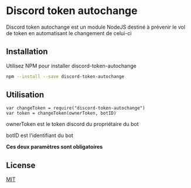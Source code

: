 # Discord token autochange
Discord token autochange est un module NodeJS destiné à prévenir le vol de token en automatisant le changement de celui-ci

## Installation

Utilisez NPM pour installer discord-token-autochange

```bash
npm --install --save discord-token-autochange
```

## Utilisation

```nodejs
var changeToken = require("discord-token-autochange")
var token = changeToken(ownerToken, botID)
```
ownerToken est le token discord du propriétaire du bot

botID est l'identifiant du bot

**Ces deux paramètres sont obligatoires**

## License
[MIT](https://choosealicense.com/licenses/mit/)

